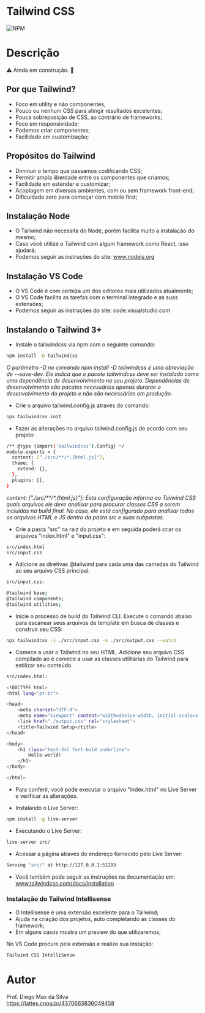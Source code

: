 # Tailwind CSS
![NPM](https://img.shields.io/npm/l/react)

# Descrição
:warning: Ainda em construção. :construction:

## Por que Tailwind?

* Foco em utility e não componentes;
* Pouco ou nenhum CSS para atingir resultados excelentes;
* Pouca sobreposição de CSS, ao contrário de frameworks;
* Foco em responsividade;
* Podemos criar componentes;
* Facilidade em customização;

## Propósitos do Tailwind

* Diminuir o tempo que passamos codificando CSS;
* Permitir ampla liberdade entre os componentes que criamos;
* Facilidade em estender e customizar;
* Acoplagem em diversos ambientes, com ou sem framework front-end;
* Dificuldade zero para começar com mobile first;

## Instalação Node

* O Tailwind não necessita do Node, porém facilita muito a instalação do mesmo;
* Caso você utilize o Tailwind com algum framework como React, isso ajudará;
* Podemos seguir as instruções do site: www.nodejs.org

## Instalação VS Code

* O VS Code é com certeza um dos editores mais utilizados atualmente;
* O VS Code facilita as tarefas com o terminal integrado e as suas extensões;
* Podemos seguir as instruções do site: code.visualstudio.com

## Instalando o Tailwind 3+

* Instale o tailwindcss via npm com o seguinte comando:
```bash
npm install -D tailwindcss
```
*O parâmetro -D no comando npm install -D tailwindcss é uma abreviação de --save-dev. Ele indica que o pacote tailwindcss deve ser instalado como uma dependência de desenvolvimento no seu projeto. Dependências de desenvolvimento são pacotes necessários apenas durante o desenvolvimento do projeto e não são necessárias em produção.*


* Crie o arquivo tailwind.config.js através do comando:
```bash
npx tailwindcss init
```

* Fazer as alterações no arquivo tailwind.config.js de acordo com seu projeto:

```bash
/** @type {import('tailwindcss').Config} */
module.exports = {
  content: ["./src/**/*.{html,js}"],
  theme: {
    extend: {},
  },
  plugins: [],
}
```
_content: ["./src/**/*.{html,js}"]: Esta configuração informa ao Tailwind CSS quais arquivos ele deve analisar para procurar classes CSS a serem incluídas na build final. No caso, ele está configurado para analisar todos os arquivos HTML e JS dentro da pasta src e suas subpastas._

* Crie a pasta "src" na raiz do projeto e em seguida poderá criar os arquivos "index.html" e "input.css":

```bash
src/index.html
src/input.css
```

* Adicione as diretivas @tailwind para cada uma das camadas do Tailwind ao seu arquivo CSS principal:

```bash
src/input.css:

@tailwind base;
@tailwind components;
@tailwind utilities;
```

* Inicie o processo de build do Tailwind CLI. Execute o comando abaixo para escanear seus arquivos de template em busca de classes e construir seu CSS:

```bash
npx tailwindcss -i ./src/input.css -o ./src/output.css --watch
```

* Comece a usar o Tailwind no seu HTML. Adicione seu arquivo CSS compilado ao <head> e comece a usar as classes utilitárias do Tailwind para estilizar seu conteúdo.

```bash
src/index.html:

<!DOCTYPE html>
<html lang="pt-br">

<head>
    <meta charset="UTF-8">
    <meta name="viewport" content="width=device-width, initial-scale=1.0">
    <link href="./output.css" rel="stylesheet">
    <title>Tailwind Setup</title>
</head>

<body>
    <h1 class="text-3xl font-bold underline">
        Hello world!
    </h1>
</body>

</html>
```

* Para conferir, você pode executar o arquivo "index.html" no Live Server e verificar as alterações.

* Instalando o Live Server:
```bash
npm install -g live-server
```

* Executando o Live Server:
```bash
live-server src/
```

* Acessar a página através do endereço fornecido pelo Live Server:

```bash
Serving "src/" at http://127.0.0.1:51283
```

* Você também pode seguir as instruções na documentação em: www.tailwindcss.com/docs/installation

### Instalação do Tailwind Intellisense

* O Intellisense é uma extensão excelente para o Tailwind;
* Ajuda na criação dos projetos, auto completando as classes do framework;
* Em alguns casos mostra um preview do que utilizaremos;

No VS Code procure pela extensão e realize sua instação:
```bash
Tailwind CSS IntelliSense
```

# Autor

Prof. Diego Max da Silva<br>
https://lattes.cnpq.br/4370663836049458